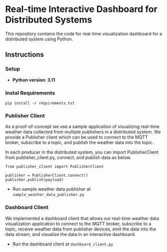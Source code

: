 # Real-time Interactive Dashboard for Distributed Systems

This repository contains the code for real-time visualization dashboard for a distributed system using Python.

## Instructions

### Setup

* **Python version: 3.11** 

### Instal Requirements

```commandline
pip install -r requirements.txt
```

### Publisher Client

As a proof-of-concept we use a sample application of visualizing real-time weather data collected from multiple publishers in a distributed system. We provide a Publisher client which can be used to connect to the MQTT broker, subscribe to a topic, and publish the weather data into the topic.

In each producer in the distributed system, you can import PublisherClient from publisher_client.py, connect, and publish data as below. 
```commandline
from publisher_client import PublisherClient

publisher = PublisherClient.connect()
publisher.publish(payload)
```

* Run sample weather data publisher at `sample_weather_data_publisher.py`

### Dashboard Client

We implemented a dashboard client that allows our real-time weather data visualization application to connect to the MQTT broker, subscribe to a topic, receive weather data from publisher devices, emit the data into the data stream, and visualize the data in an interactive dashboard.

* Run the dashboard client at `dashboard_client.py`
